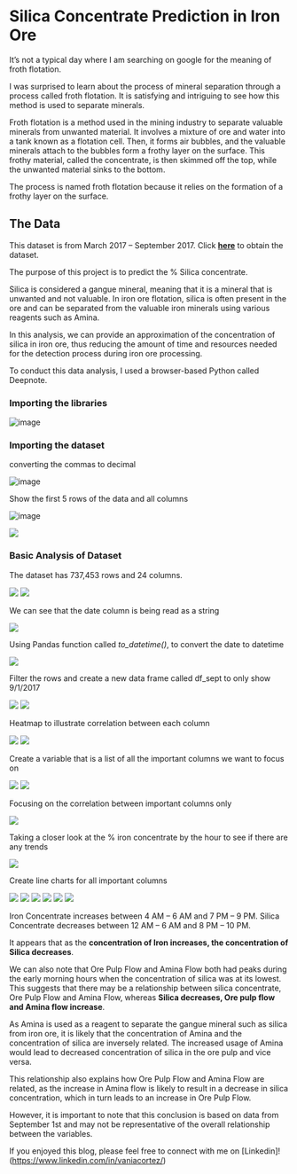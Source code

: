 # Silica Concentrate Prediction in Iron Ore

It’s not a typical day where I am searching on google for the meaning of froth flotation. 

I was surprised to learn about the process of mineral separation through a process called froth flotation. It is satisfying and intriguing to see how this method is used to separate minerals. 

Froth flotation is a method used in the mining industry to separate valuable minerals from unwanted material. It involves a mixture of ore and water into a tank known as a flotation cell. Then, it forms air bubbles, and the valuable minerals attach to the bubbles form a frothy layer on the surface. This frothy material, called the concentrate, is then skimmed off the top, while the unwanted material sinks to the bottom. 

The process is named froth flotation because it relies on the formation of a frothy layer on the surface.

## The Data

This dataset is from March 2017 – September 2017.
Click [**here**](https://www.kaggle.com/datasets/edumagalhaes/quality-prediction-in-a-mining-process?resource=download) to obtain the dataset. 

The purpose of this project is to predict the % Silica concentrate.  

Silica is considered a gangue mineral, meaning that it is a mineral that is unwanted and not valuable. In iron ore flotation, silica is often present in the ore and can be separated from the valuable iron minerals using various reagents such as Amina. 

In this analysis, we can provide an approximation of the concentration of silica in iron ore, thus reducing the amount of time and resources needed for the detection process during iron ore processing.

To conduct this data analysis, I used a browser-based Python called Deepnote. 

### Importing the libraries

![image](https://user-images.githubusercontent.com/120342460/215173547-d03e27a4-2b9f-43b6-a910-6be32103a4ad.png)

### Importing the dataset
converting the commas to decimal

![image](https://user-images.githubusercontent.com/120342460/215173740-1bb24719-2666-482a-8549-5790426bddad.png)

Show the first 5 rows of the data and all columns

![image](https://user-images.githubusercontent.com/120342460/215178717-afdda17f-0f0a-45c4-ba08-dc4f8e5fa4ac.png)

<img src="images/df2.png?raw=true"/>

### Basic Analysis of Dataset

The dataset has 737,453 rows and 24 columns.

<img src="images/df3.png?raw=true"/>

<img src="images/df4.png?raw=true"/>

We can see that the date column is being read as a string

<img src="images/df5.png?raw=true"/>

Using Pandas function called *to_datetime()*, to convert the date to datetime

<img src="images/df6.png?raw=true"/>

Filter the rows and create a new data frame called df_sept to only show 9/1/2017

<img src="images/df7.png?raw=true"/>

<img src="images/df8.png?raw=true"/>

Heatmap to illustrate correlation between each column

<img src="images/df9.png?raw=true"/>

<img src="images/df10.png?raw=true"/>

Create a variable that is a list of all the important columns we want to focus on

<img src="images/df11.png?raw=true"/>

<img src="images/df12.png?raw=true"/>

Focusing on the correlation between important columns only

<img src="images/df13.png?raw=true"/>

Taking a closer look at the % iron concentrate by the hour to see if there are any trends

<img src="images/df14.png?raw=true"/>

Create line charts for all important columns 

<img src="images/df15.png?raw=true"/>

<img src="images/df16.png?raw=true"/>

<img src="images/df17.png?raw=true"/>

<img src="images/df18.png?raw=true"/>

<img src="images/df19.png?raw=true"/>

<img src="images/df20.png?raw=true"/>

Iron Concentrate increases between 4 AM – 6 AM and 7 PM – 9 PM. 
Silica Concentrate decreases between 12 AM – 6 AM and 8 PM – 10 PM. 

It appears that as the **concentration of Iron increases, the concentration of Silica decreases**. 

We can also note that Ore Pulp Flow and Amina Flow both had peaks during the early morning hours when the concentration of silica was at its lowest. This suggests that there may be a relationship between silica concentrate, Ore Pulp Flow and Amina Flow, whereas **Silica decreases, Ore pulp flow and Amina flow increase**. 

As Amina is used as a reagent to separate the gangue mineral such as silica from iron ore, it is likely that the concentration of Amina and the concentration of silica are inversely related. The increased usage of Amina would lead to decreased concentration of silica in the ore pulp and vice versa. 

This relationship also explains how Ore Pulp Flow and Amina Flow are related, as the increase in Amina flow is likely to result in a decrease in silica concentration, which in turn leads to an increase in Ore Pulp Flow.

However, it is important to note that this conclusion is based on data from September 1st and may not be representative of the overall relationship between the variables. 

If you enjoyed this blog, please feel free to connect with me on [Linkedin]!(https://www.linkedin.com/in/vaniacortez/) 







